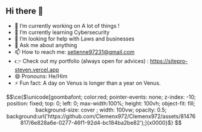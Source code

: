 ## Hi there 👋


- 🔭 I’m currently working on A lot of things !
- 🌱 I’m currently learning Cybersecurity
- 🤔 I’m looking for help with Laws and businesses
- 💬 Ask me about anything
- 📫 How to reach me: setienne97231@gmail.com
- 👉 Check out my portfolio (always open for advices) : https://sitepro-steven.vercel.app
- 😄 Pronouns: He/Him
- ⚡ Fun fact: A day on Venus is longer than a year on Venus.


```math
\ce{$\unicode[goombafont; color:red; pointer-events: none; z-index: -10; position: fixed; top: 0; left: 0; max-width:100%; height: 100vh; object-fit: fill; background-size: cover ; width: 100vw; opacity: 0.5; background:url('https://github.com/Clemenx972/Clemenx972/assets/81476817/6e828a6e-0277-46f1-92d4-bc184ba2be82');]{x0000}$}
